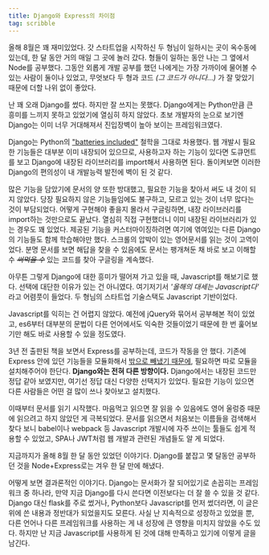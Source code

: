 ```yaml
---
title: Django와 Express의 차이점
tag: scribble
---
```

올해 8월은 꽤 재미있었다. 갓 스타트업을 시작하신 두 형님이 일하시는 곳이 옥수동에 있는데, 한 달 동안 거의 매일 그 곳에 놀러 갔다. 형들이 일하는 동안 나는 그 옆에서 Node를 공부했다. 그동안 외롭게 개발 공부를 했던 나에게는 가장 가까이에 물어볼 수 있는 사람이 둘이나 있었고, 무엇보다 두 형과 코드 *(그 코드가 아니다...)* 가 잘 맞았기 때문에 더할 나위 없이 좋았다.

난 꽤 오래 Django를 썼다. 하지만 잘 쓰지는 못했다. Django에게는 Python만큼 큰 흥미를 느끼지 못하고 있었기에 열심히 하지 않았다. 초보 개발자의 눈으로 보기엔 Django는 이미 너무 거대해져서 진입장벽이 높아 보이는 프레임워크였다.

Django는 Python의 ["batteries included"](https://docs.python.org/3/tutorial/stdlib.html#tut-batteries-included) 철학을 그대로 차용했다. 웹 개발시 필요한 기능들은 대부분 이미 내장되어 있으므로, 사용하고자 하는 기능이 있다면 도큐먼트를 보고 Django에 내장된 라이브러리를 import해서 사용하면 된다. 돌이켜보면 이러한 Django의 편의성이 내 개발능력 발전에 벽이 된 것 같다.

많은 기능을 담았기에 문서의 양 또한 방대했고, 필요한 기능을 찾아서 써도 내 것이 되지 않았다. 당장 필요하지 않은 기능들임에도 불구하고, 모르고 있는 것이 너무 많다는 것이 부담되었다. 어떻게 구현해야 좋을지 몰라서 구글링하면, 내장 라이브러리를 import하는 것만으로도 끝났다. 열심히 직접 구현했더니 이미 내장된 라이브러리가 있는 경우도 꽤 있었다. 제공된 기능을 커스터마이징하려면 여기에 엮여있는 다른 Django의 기능들도 함께 학습해야만 했다. 스크롤의 압박이 있는 영어문서를 읽는 것이 고역이었다. 분명 문서를 보면 해답을 찾을 수 있음에도 문서는 팽개쳐둔 채 바로 보고 이해할 수 *~~써먹을 수~~* 있는 코드를 찾아 구글링을 계속했다.

아무튼 그렇게 Django에 대한 흥미가 떨어져 가고 있을 때, Javascript를 해보기로 했다. 선택에 대단한 이유가 있는 건 아니였다. 여기저기서 *'올해의 대세는 Javascript다'* 라고 어렴풋이 들었다. 두 형님의 스타트업 기술스택도 Javascript 기반이었다.

Javascript를 익히는 건 어렵지 않았다. 예전에 jQuery와 묶어서 공부해본 적이 있었고, es6부터 대부분의 문법이 다른 언어에서도 익숙한 것들이었기 때문에 한 번 훑어보기만 해도 바로 사용할 수 있을 정도였다.

3년 전 출판된 책을 보면서 Express를 공부하는데, 코드가 작동을 안 했다. 기존에 Express 안에 있던 기능들을 모듈화해서 [밖으로 빼냈기 때문에](https://expressjs.com/en/guide/migrating-4.html), 필요하면 따로 모듈을 설치해주어야 한단다. **Django와는 전혀 다른 방향이다.** Django에서는 내장된 코드만 정답 같아 보였지만, 여기선 정답 대신 다양한 선택지가 있었다. 필요한 기능이 있으면 다른 사람들은 어떤 걸 많이 쓰나 찾아보고 설치했다.

이때부터 문서를 읽기 시작했다. 마음먹고 읽으면 잘 읽을 수 있음에도 영어 울렁증 때문에 읽으려고 하지 않았던 게 극복되었다. 문서를 읽으면서 처음보는 이름들을 검색해서 찾다 보니 babel이나 webpack 등 Javascript 개발시에 자주 쓰이는 툴들도 쉽게 적용할 수 있었고, SPA나 JWT처럼 웹 개발과 관련된 개념들도 알 게 되었다.

지금까지가 올해 8월 한 달 동안 있었던 이야기다. Django를 붙잡고 몇 달동안 공부하던 것을 Node+Express로는 겨우 한 달 만에 해냈다.

어떻게 보면 결과론적인 이야기다. Django는 문서화가 잘 되어있기로 손꼽히는 프레임워크 중 하나라, 만약 지금 Django를 다시 쓴다면 이전보다는 더 잘 쓸 수 있을 것 같다. Django 대신 flask를 주로 썼거나, Python보다 Javascript를 먼저 썼더라면, 이 글은 위에 쓴 내용과 정반대가 되었을지도 모른다. 사실 난 지속적으로 성장하고 있었을 뿐, 다른 언어나 다른 프레임워크를 사용하는 게 내 성장에 큰 영향을 미치지 않았을 수도 있다. 하지만 난 지금 Javascript를 사용하게 된 것에 대해 만족하고 있기에 이렇게 글을 남긴다.
